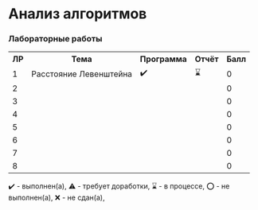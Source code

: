 # Анализ алгоритмов

### Лабораторные работы

<table>
   <tr>
    <th>ЛР</th>
    <th>Тема</th>
    <th>Программа</th>
    <th>Отчёт</th>
    <th>Балл</th>
   </tr>
   <tr>
    <td>1</td>
    <td>Расстояние Левенштейна</th>
    <td>✔️</th>
    <td>⌛️</th>
    <td>0</th>
   </tr>
   <tr>
    <td>2</td>
    <td></th>
    <td></th>
    <td></th>
    <td>0</th>
   </tr>
   <tr>
    <td>3</td>
    <td></th>
    <td></th>
    <td></th>
    <td>0</th>
   </tr>
   <tr>
    <td>4</td>
    <td></th>
    <td></th>
    <td></th>
    <td>0</th>
   </tr>
   <tr>
    <td>5</td>
    <td></th>
    <td></th>
    <td></th>
    <td>0</th>
   </tr>
   <tr>
    <td>6</td>
    <td></th>
    <td></th>
    <td></th>
    <td>0</th>
   </tr>
   <tr>
    <td>7</td>
    <td></th>
    <td></th>
    <td></th>
    <td>0</th>
   </tr>
   <tr>
    <td>8</td>
    <td></th>
    <td></th>
    <td></th>
    <td>0</th>
   </tr>
</table>

✔️ - выполнен(а), ⚠️ - требует доработки, ⌛️ - в процессе, ⭕️ - не выполнен(а), ❌ - не сдан(а),  

